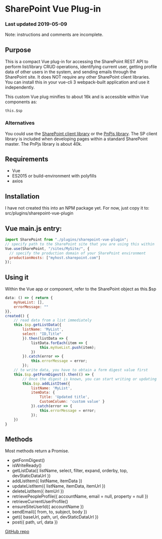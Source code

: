 # SharePoint Vue Plug-in

### Last updated 2019-05-09

Note: instructions and comments are incomplete.

## Purpose

This is a compact Vue plug-in for accessing the SharePoint REST API to perform list/library CRUD operations, identifying current user, getting profile data of other users in the system, and sending emails through the SharePoint site. It does NOT require any other SharePoint client libraries. You can install this in your vue-cli 3 webpack-built application and use it independently.

This custom Vue plug minifies to about 16k and is accessible within Vue components as:

```
this.$sp
```

### Alternatives

You could use the [SharePoint client library](https://docs.microsoft.com/en-us/sharepoint/dev/sp-add-ins/complete-basic-operations-using-javascript-library-code-in-sharepoint) or the [PnPjs library](https://pnp.github.io/pnpjs/). The SP client library is included when developing pages within a standard SharePoint master. The PnPjs library is about 40k.

## Requirements

- Vue
- ES2015 or build-environment with polyfills
- axios

## Installation

I have not created this into an NPM package yet. For now, just copy it to:
src/plugins/sharepoint-vue-plugin

## Vue main.js entry:

```javascript
import SharePoint from "./plugins/sharepoint-vue-plugin";
// specify path to the SharePoint site that you are using this within
Vue.use(SharePoint, "/sites/MySite/", {
  // specify the production domain of your SharePoint environment
  productionHosts: ["myhost.sharepoint.com"]
});
```

## Using it

Within the Vue app or component, refer to the SharePoint object as this.\$sp

```javascript
data: () => { return {
    myVueList: [],
    errorMessage: ""
}},
created() {
    // read data from a list immediately
    this.$sp.getListData({
        listName: 'MyList',
        select: "ID,Title"
        }).then(listData => {
            listData.forEach(item => {
                this.myVueList.push(item);
            })
        }).catch(error => {
            this.errorMessage = error;
        });
    // to write data, you have to obtain a form digest value first
    this.$sp.getFormDigest().then(() => {
        // Once the digest is known, you can start writing or updating list data
        this.$sp.addListItem({
            listName: 'MyList',
            itemData: {
                Title: 'Updated title',
                CustomColumn: 'custom value' }
            }).catch(error => {
                this.errorMessage = error;
            });
    })
}
```

## Methods

Most methods return a Promise.

- getFormDigest()
- isWriteReady()
- getListData({ listName, select, filter, expand, orderby, top, devStaticDataUrl })
- addListItem({ listName, itemData })
- updateListItem({ listName, itemData, itemUrl })
- deleteListItem({ itemUrl })
- retrievePeopleProfile({ accountName, email = null, property = null })
- retrieveCurrentUserProfile()
- ensureSiteUserId({ accountName })
- sendEmail({ from, to, subject, body })
- get({ baseUrl, path, url, devStaticDataUrl })
- post({ path, url, data })

[GitHub repo](https://github.com/BenRunInBay/sharepoint-vue-plugin/)
